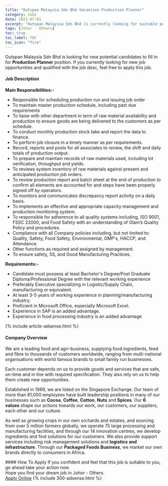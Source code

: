 ```yaml
---
title: "Outspan Malaysia Sdn Bhd Vacancies Production Planner" 
category: Jobs 
date: 2021-07-01 
excerpt: "Outspan Malaysia Sdn Bhd is currently looking for suitable person to fill in the Production Planner which based in Johor - Others" 
tags: [Johor - Others] 
toc: true 
toc_label: TOC 
toc_icon: "fire" 
--- 
```


<p>Outspan Malaysia Sdn Bhd is looking for new potential candidates to fill in for <b>Production Planner</b> position. If you currently looking for new job opportunities and qualified with the job desc, feel free to apply this job.
</p><div><div><h4>Job Description</h4></div><div><div><span><div><p><strong>Main Responsibilities:-</strong></p><ul><li>Responsible for scheduling production run and issuing job order</li><li>To maintain master production schedule, including past due requirements</li><li>To liaise with other department in term of raw material availability and production to ensure goods are being delivered to the customers as per schedule.</li><li>To conduct monthly production stock take and report the data to finance.</li><li>To perform job closure in a timely manner as per requirements.</li><li>Record, reports and posts for all associates to review, the shift and daily totals of production output.</li><li>To prepare and maintain records of raw materials used, including lot verification, throughput and yields.</li><li>To reviews system inventory of raw materials against present and anticipated production job orders.</li><li>To review production report and batch sheet at the end of production to confirm all elements are accounted for and steps have been properly signed off by operators.</li><li>To monitors and communicates discrepancy report activity on a daily basis.</li><li>To implements an effective and appropriate capacity management and production monitoring system.</li><li>To responsible for adherence to all quality systems including, ISO 9001, FSSC 22000, and Food Safety with an understanding of Olam&#8217;s Quality Policy and procedures.</li><li>Compliance with all Company policies including, but not limited to: Quality, Safety, Food Safety, Environmental, GMP's, HACCP, and Attendance.</li><li>Other functions as required and assigned by management.</li><li>To ensure safety, 5S, and Good Manufacturing Practices.</li></ul><p><strong>Requirements:-</strong></p><ul><li>Candidate must possess at least Bachelor's Degree/Post Graduate Diploma/Professional Degree with the relevant working experience</li><li>Preferably Executive specializing in Logistic/Supply Chain, manufacturing or equivalent.</li><li>At least 3-5 years of working experience in planning/manufacturing industry.</li><li>Proficient in Microsoft Office, especially Microsoft Excel.</li><li>Experience in SAP is an added advantage.</li><li>Experience in food processing industry is an added advantage</li></ul></div></span></div></div></div> 
{% include article-adsense.html %} 
<div><div><h4>Company Overview</h4></div><div><div><span><div><p>We are a leading food and agri-business, supplying food ingredients, feed and fibre to thousands of customers worldwide, ranging from multi-national organisations with world famous brands to small family run businesses.</p><p>Each customer depends on us to provide goods and services that are safe, on-time and in line with required specification. They also rely on us to help them create new opportunities.</p><p>Established in 1989, we are listed on the Singapore Exchange.&#160;Our team of more than 81,000 employees have built leadership positions in many of our businesses such as&#160;<strong>Cocoa</strong>,&#160;<strong>Coffee</strong>,&#160;<strong>Cotton</strong>,&#160;<strong>Nuts</strong>&#160;and&#160;<strong>Spices</strong>. Our&#160;<strong>6 values</strong>&#160;shape our actions towards our work, our customers, our suppliers, each other and our culture.</p><p>As well as growing crops in our own orchards and estates, and sourcing from over 5 million farmers globally, we operate 75 large processing and manufacturing facilities, and through our 14 innovation centres, we develop ingredients and find solutions for our customers. We also provide support services including&#160;risk management solutions&#160;and&#160;<strong>logistics and infrastructure</strong>. Through our&#160;<strong>Packaged Foods Business</strong>,&#160;we market our own brands directly to consumers in Africa.</p></div></span></div></div></div> 
#### How To Apply 
If you confident and feel that this job is suitable to you, go ahead take your action now. <br/> 
Hope you find your dream job in Johor - Others. <br/> 
<a href="https://www.jobstreet.com.my/en/job/production-planner-4604600?jobId=jobstreet-my-job-4604600&" class="btn btn--info" target="_blank" rel="nofollow noopenner">Apply Online</a> 
{% include 300-adsense.html %} 